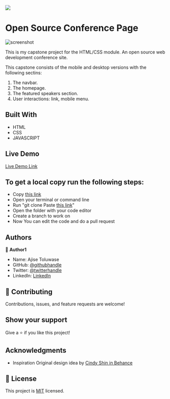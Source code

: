 
![](https://img.shields.io/badge/Microverse-blueviolet)

# Open Source Conference Page

![screenshot]()

This is my capstone project for the HTML/CSS module.
An open source web development conference site.

This capstone consists of the mobile and desktop versions with the following sectins:
1. The navbar.
2. The homepage.
3. The featured speakers section.
4. User interactions: link, mobile menu.
## Built With

- HTML
- CSS
- JAVASCRIPT
## Live Demo

[Live Demo Link]()


## To get a local copy run the following steps:
- Copy [this link](https://github.com/Whoistolu/open_source_conference_page/tree/main)
- Open your terminal or command line
- Run "git clone Paste [this link](https://github.com/Whoistolu/open_source_conference_page/tree/main)"
- Open the folder with your code editor
- Create a branch to work on
- Now You can edit the code and do a pull request

## Authors

👤 **Author1**

- Name: Ajise Toluwase
- GitHub: [@githubhandle](https://github.com/Whoistolu)
- Twitter: [@twitterhandle](https://twitter.com/Littletolu)
- LinkedIn: [LinkedIn](https://www.linkedin.com/in/toluwase-ajise-9b40411b2/)

## 🤝 Contributing

Contributions, issues, and feature requests are welcome!

## Show your support

Give a ⭐️ if you like this project!

## Acknowledgments

- Inspiration
  Original design idea by [Cindy Shin in Behance](https://www.behance.net/adagio07)

## 📝 License

This project is [MIT](./MIT.md) licensed.
